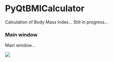 # PyQtBMICalculator
Calculation of Body Mass Index... Still in progress...

### Main window
Main window...

![](https://github.com/hrosicka/PyQtBMICalculator/blob/master/doc/BmiCalculator.png)

